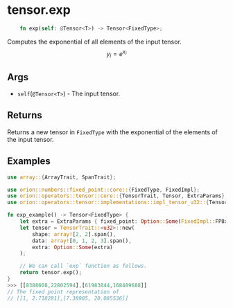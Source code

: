 # tensor.exp

```rust 
    fn exp(self: @Tensor<T>) -> Tensor<FixedType>;
```

Computes the exponential of all elements of the input tensor.
$$
y_i=e^{x_i}
$$

## Args

* `self`(`@Tensor<T>`) - The input tensor.

## Returns

Returns a new tensor in `FixedType` with the exponential of the elements of the input tensor.

## Examples

```rust
use array::{ArrayTrait, SpanTrait};

use orion::numbers::fixed_point::core::{FixedType, FixedImpl};
use orion::operators::tensor::core::{TensorTrait, Tensor, ExtraParams};
use orion::operators::tensor::implementations::impl_tensor_u32::{Tensor_u32};

fn exp_example() -> Tensor<FixedType> {
    let extra = ExtraParams { fixed_point: Option::Some(FixedImpl::FP8x23) };
    let tensor = TensorTrait::<u32>::new(
        shape: array![2, 2].span(),
        data: array![0, 1, 2, 3].span(),
        extra: Option::Some(extra)
    );

    // We can call `exp` function as follows.
    return tensor.exp();
}
>>> [[8388608,22802594],[61983844,168489688]]
// The fixed point representation of
// [[1, 2.718281],[7.38905, 20.085536]]
```
